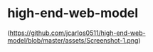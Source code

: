 # high-end-web-model
(https://github.com/jcarlos0511/high-end-web-model/blob/master/assets/Screenshot-1.png)
